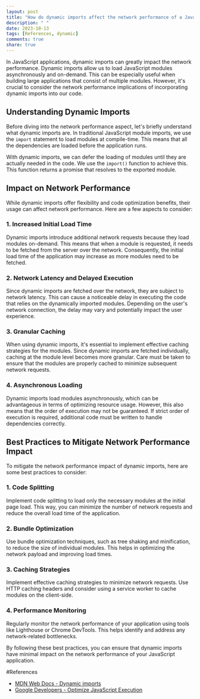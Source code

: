 ```yaml
---
layout: post
title: "How do dynamic imports affect the network performance of a JavaScript application?"
description: " "
date: 2023-10-13
tags: [References, dynamic]
comments: true
share: true
---
```


In JavaScript applications, dynamic imports can greatly impact the network performance. Dynamic imports allow us to load JavaScript modules asynchronously and on-demand. This can be especially useful when building large applications that consist of multiple modules. However, it's crucial to consider the network performance implications of incorporating dynamic imports into our code.

## Understanding Dynamic Imports

Before diving into the network performance aspect, let's briefly understand what dynamic imports are. In traditional JavaScript module imports, we use the `import` statement to load modules at compile-time. This means that all the dependencies are loaded before the application runs.

With dynamic imports, we can defer the loading of modules until they are actually needed in the code. We use the `import()` function to achieve this. This function returns a promise that resolves to the exported module.

## Impact on Network Performance

While dynamic imports offer flexibility and code optimization benefits, their usage can affect network performance. Here are a few aspects to consider:

### 1. Increased Initial Load Time

Dynamic imports introduce additional network requests because they load modules on-demand. This means that when a module is requested, it needs to be fetched from the server over the network. Consequently, the initial load time of the application may increase as more modules need to be fetched.

### 2. Network Latency and Delayed Execution

Since dynamic imports are fetched over the network, they are subject to network latency. This can cause a noticeable delay in executing the code that relies on the dynamically imported modules. Depending on the user's network connection, the delay may vary and potentially impact the user experience.

### 3. Granular Caching

When using dynamic imports, it's essential to implement effective caching strategies for the modules. Since dynamic imports are fetched individually, caching at the module level becomes more granular. Care must be taken to ensure that the modules are properly cached to minimize subsequent network requests.

### 4. Asynchronous Loading

Dynamic imports load modules asynchronously, which can be advantageous in terms of optimizing resource usage. However, this also means that the order of execution may not be guaranteed. If strict order of execution is required, additional code must be written to handle dependencies correctly.

## Best Practices to Mitigate Network Performance Impact

To mitigate the network performance impact of dynamic imports, here are some best practices to consider:

### 1. Code Splitting

Implement code splitting to load only the necessary modules at the initial page load. This way, you can minimize the number of network requests and reduce the overall load time of the application.

### 2. Bundle Optimization

Use bundle optimization techniques, such as tree shaking and minification, to reduce the size of individual modules. This helps in optimizing the network payload and improving load times.

### 3. Caching Strategies

Implement effective caching strategies to minimize network requests. Use HTTP caching headers and consider using a service worker to cache modules on the client-side.

### 4. Performance Monitoring

Regularly monitor the network performance of your application using tools like Lighthouse or Chrome DevTools. This helps identify and address any network-related bottlenecks.

By following these best practices, you can ensure that dynamic imports have minimal impact on the network performance of your JavaScript application.

#References
- [MDN Web Docs - Dynamic imports](https://developer.mozilla.org/en-US/docs/Web/JavaScript/Reference/Statements/import#dynamic_imports)
- [Google Developers - Optimize JavaScript Execution](https://developers.google.com/web/fundamentals/performance/optimizing-javascript/code-splitting)